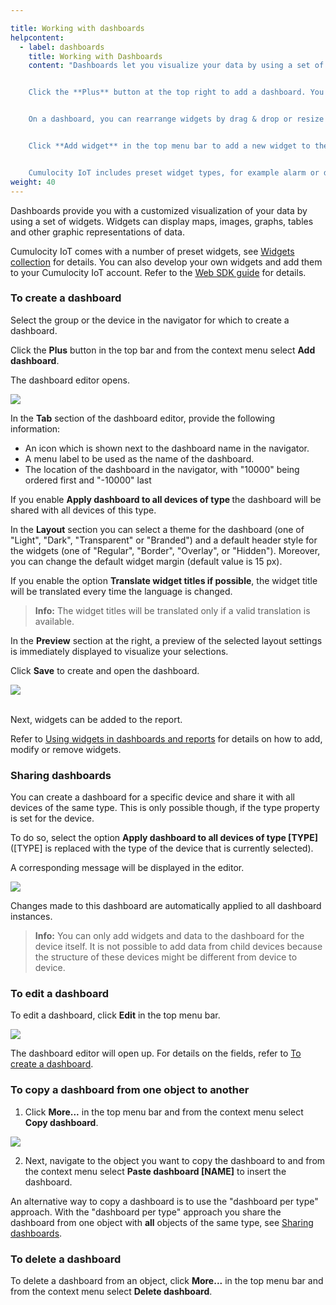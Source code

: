 ```yaml
---

title: Working with dashboards
helpcontent:
  - label: dashboards
    title: Working with Dashboards
    content: "Dashboards let you visualize your data by using a set of widgets. Widgets can display maps, images, graphs, tables and other graphic representations of data.


    Click the **Plus** button at the top right to add a dashboard. You may copy a dashboard from one device to another or you may share a dashboard with all devices of a specific device type, see the documentation for details.


    On a dashboard, you can rearrange widgets by drag & drop or resize them using the arrow icon.


    Click **Add widget** in the top menu bar to add a new widget to the dashboard or use the cogwheel icon to edit or remove widgets.


    Cumulocity IoT includes preset widget types, for example alarm or data point lists, linear or radial gauges. Since each widget type displays different data, different parameters are required to configure it. See *Cockpit > Widgets collection* in the *User guide* for details on each widget type and its configuration."
weight: 40
---
```



Dashboards provide you with a customized visualization of your data by using a set of widgets. Widgets can display maps, images, graphs, tables and other graphic representations of data.

Cumulocity IoT comes with a number of preset widgets, see [Widgets collection](#widgets-collection) for details. You can also develop your own widgets and add them to your Cumulocity IoT account. Refer to the [Web SDK guide](/web/) for details.

<a name="creating-dashboards"></a>

### To create a dashboard

Select the group or the device in the navigator for which to create a dashboard.

Click the **Plus** button in the top bar and from the context menu select **Add dashboard**.

The dashboard editor opens.

<img src="/images/users-guide/cockpit/cockpit-dashboard-add.png" name="Add dashboard"/>

In the **Tab** section of the dashboard editor, provide the following information:

*  An icon which is shown next to the dashboard name in the navigator.
*  A menu label to be used as the name of the dashboard.
* The location of the dashboard in the navigator, with "10000" being ordered first and "-10000" last

If you enable **Apply dashboard to all devices of type <device type>** the dashboard will be shared with all devices of this type.

In the **Layout** section you can select a theme for the dashboard (one of "Light", "Dark", "Transparent" or "Branded") and a default header style for the widgets (one of "Regular", "Border", "Overlay", or "Hidden"). Moreover, you can change the default widget margin (default value is 15 px).

If you enable the option **Translate widget titles if possible**, the widget title will be translated every time the language is changed.

> **Info:** The widget titles will be translated only if a valid translation is available.

In the **Preview** section at the right, a preview of the selected layout settings is immediately displayed to visualize your selections.

Click **Save** to create and open the dashboard.

<img src="/images/users-guide/cockpit/cockpit-dashboard-empty.png" name="Empty dashboard"/>

<br>Next, widgets can be added to the report.

Refer to [Using widgets in dashboards and reports](#using-widgets) for details on how to add, modify or remove widgets.

<a name="sharing-dashboards"></a>

### Sharing dashboards

You can create a dashboard for a specific device and share it with all devices of the same type. This is only possible though, if the type property is set for the device.

To do so, select the option **Apply dashboard to all devices of type [TYPE]** ([TYPE] is replaced with the type of the device that is currently selected).

A corresponding message will be displayed in the editor.

<img src="/images/users-guide/cockpit/cockpit-dashboard-share.png" name="Shared dashboard"/>

Changes made to this dashboard are automatically applied to all dashboard instances.

> **Info:** You can only add widgets and data to the dashboard for the device itself. It is not possible to add data from child devices because the structure of these devices might be different from device to device.


### To edit a dashboard

To edit a dashboard, click **Edit** in the top menu bar.

<img src="/images/users-guide/cockpit/cockpit-dashboard-edit.png" name="Edit dashboard"/>

The dashboard editor will open up. For details on the fields, refer to [To create a dashboard](#creating-dashboards).


### To copy a dashboard from one object to another

1. Click **More...** in the top menu bar and from the context menu select **Copy dashboard**.

  <img src="/images/users-guide/cockpit/cockpit-dashboard-copy.png" name="Copy dashboard"/>

2. Next, navigate to the object you want to copy the dashboard to and from the context menu select **Paste dashboard [NAME]** to insert the dashboard.

An alternative way to copy a dashboard is to use the
"dashboard per type" approach.  With the "dashboard per type" approach you share the dashboard from one object with **all** objects of the same type, see [Sharing dashboards](#sharing-dashboards).


### To delete a dashboard

To delete a dashboard from an object, click **More...** in the top menu bar and from the context menu select **Delete dashboard**.
